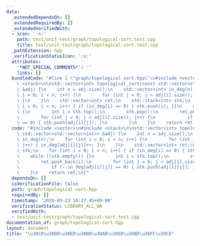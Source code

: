 ```yaml
---
data:
  _extendedDependsOn: []
  _extendedRequiredBy: []
  _extendedVerifiedWith:
  - icon: ':x:'
    path: test/unit-test/graph/topological-sort.test.cpp
    title: test/unit-test/graph/topological-sort.test.cpp
  _pathExtension: hpp
  _verificationStatusIcon: ':x:'
  attributes:
    '*NOT_SPECIAL_COMMENTS*': ''
    links: []
  bundledCode: "#line 1 \"graph/topological-sort.hpp\"\n#include <vector>\n#include\
    \ <stack>\n\nstd::vector<int> topological_sort(const std::vector<std::vector<int>>\
    \ &adj) {\n    int n = adj.size();\n    std::vector<int> in_deg(n);\n    for (int\
    \ i = 0; i < n; i++) {\n        for (int j = 0; j < adj[i].size(); j++) { in_deg[adj[i][j]]++;\
    \ }\n    }\n    std::vector<int> ret;\n    std::stack<int> stk;\n    for (int\
    \ i = 0; i < n; i++) { if (in_deg[i] == 0) { stk.push(i); }}\n    while (!stk.empty())\
    \ {\n        int i = stk.top();\n        stk.pop();\n        ret.push_back(i);\n\
    \        for (int j = 0; j < adj[i].size(); j++) {\n            if (--in_deg[adj[i][j]]\
    \ == 0) { stk.push(adj[i][j]); }\n        }\n    }\n    return ret;\n}\n"
  code: "#include <vector>\n#include <stack>\n\nstd::vector<int> topological_sort(const\
    \ std::vector<std::vector<int>> &adj) {\n    int n = adj.size();\n    std::vector<int>\
    \ in_deg(n);\n    for (int i = 0; i < n; i++) {\n        for (int j = 0; j < adj[i].size();\
    \ j++) { in_deg[adj[i][j]]++; }\n    }\n    std::vector<int> ret;\n    std::stack<int>\
    \ stk;\n    for (int i = 0; i < n; i++) { if (in_deg[i] == 0) { stk.push(i); }}\n\
    \    while (!stk.empty()) {\n        int i = stk.top();\n        stk.pop();\n\
    \        ret.push_back(i);\n        for (int j = 0; j < adj[i].size(); j++) {\n\
    \            if (--in_deg[adj[i][j]] == 0) { stk.push(adj[i][j]); }\n        }\n\
    \    }\n    return ret;\n}"
  dependsOn: []
  isVerificationFile: false
  path: graph/topological-sort.hpp
  requiredBy: []
  timestamp: '2020-09-23 16:37:45+09:00'
  verificationStatus: LIBRARY_ALL_WA
  verifiedWith:
  - test/unit-test/graph/topological-sort.test.cpp
documentation_of: graph/topological-sort.hpp
layout: document
title: "\u30C8\u30DD\u30ED\u30B8\u30AB\u30EB\u30BD\u30FC\u30C8"
---
```


